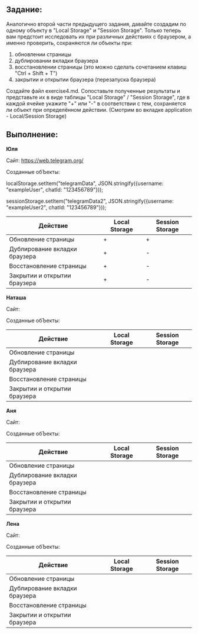 ## Задание: 

Аналогично второй части предыдущего задания, давайте создадим по одному объекту в "Local Storage" и "Session Storage". Только теперь вам предстоит исследовать их при различных действиях с браузером, а именно проверить, сохраняются ли объекты при:
1. обновлении страницы
2. дублировании вкладки браузера
3. восстановлении страницы (это можно сделать сочетанием клавиш "Ctrl + Shift + T")
4. закрытии и открытии браузера (перезапуска браузера)

Создайте файл exercise4.md. Сопоставьте полученные результаты и представьте их в виде таблицы "Local Storage" / "Session Storage", где в каждой ячейке укажите "+" или "-" в соответствии с тем, сохраняется ли объект при определённом действии.
(Смотрим во вкладке application - Local/Session Storage)

## Выполнение:

**Юля**

Сайт: https://web.telegram.org/

Созданные обЪекты: 

localStorage.setItem("telegramData", JSON.stringify({username: "exampleUser", chatId: "123456789"}));

sessionStorage.setItem("telegramData2", JSON.stringify({username: "exampleUser2", chatId: "123456789"}));

| Действие | Local Storage | Session Storage |
|-----|----------|---------|
|Обновление страницы| + | + |
|Дублирование вкладки браузера| + | - |
|Восстановление страницы| + | - |
|Закрытии и открытии браузера| + | - |

**Наташа**

Сайт:

Созданные обЪекты: 

| Действие | Local Storage | Session Storage |
|-----|----------|---------|
|Обновление страницы|  |  |
|Дублирование вкладки браузера|  |  |
|Восстановление страницы|  |  |
|Закрытии и открытии браузера|  |  |

**Аня**

Сайт:

Созданные обЪекты: 

| Действие | Local Storage | Session Storage |
|-----|----------|---------|
|Обновление страницы|  |  |
|Дублирование вкладки браузера|  |  |
|Восстановление страницы|  |  |
|Закрытии и открытии браузера|  |  |

**Лена**

Сайт:

Созданные обЪекты: 

| Действие | Local Storage | Session Storage |
|-----|----------|---------|
|Обновление страницы|  |  |
|Дублирование вкладки браузера|  |  |
|Восстановление страницы|  |  |
|Закрытии и открытии браузера|  |  |